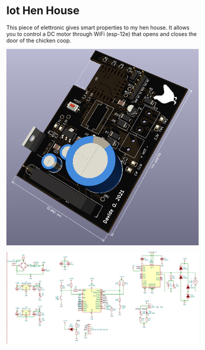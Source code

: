 # Iot Hen House
This piece of elettronic gives smart properties to my hen house. It allows you to control a DC motor through WiFi (esp-12e) that opens and closes the door of the chicken coop. 

![PCB](./media/image_pcb.png)


![Schematic](./media/image_schematics.png)

